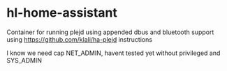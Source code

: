 # hl-home-assistant
Container for running plejd using appended dbus and bluetooth support using https://github.com/klali/ha-plejd instructions 

I know we need cap NET_ADMIN, havent tested yet without privileged and SYS_ADMIN



